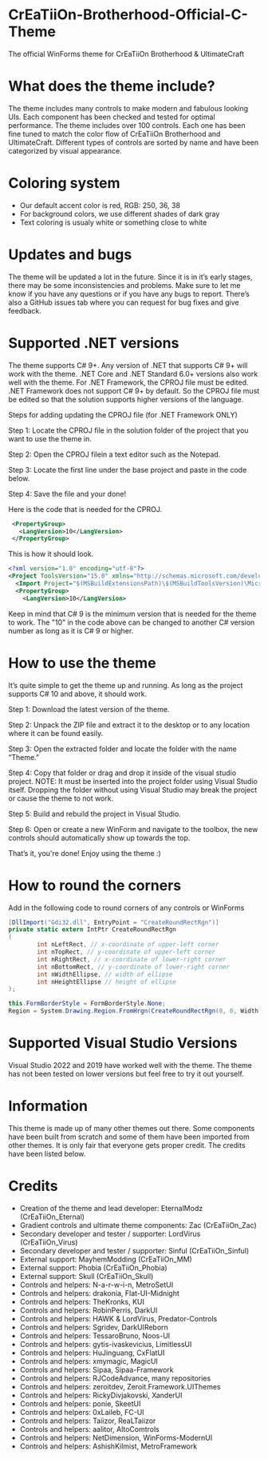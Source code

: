 # CrEaTiiOn-Brotherhood-Official-C-Theme
The official WinForms theme for CrEaTiiOn Brotherhood &amp; UltimateCraft

# What does the theme include?
The theme includes many controls to make modern and fabulous looking UIs. Each component has been checked and tested for optimal performance. The theme includes over 100 controls. Each one has been fine tuned to match the color flow of CrEaTiiOn Brotherhood and UltimateCraft. Different types of controls are sorted by name and have been categorized by visual appearance.

# Coloring system
- Our default accent color is red, RGB: 250, 36, 38
- For background colors, we use different shades of dark gray
- Text coloring is usualy white or something close to white

# Updates and bugs
The theme will be updated a lot in the future. Since it is in it’s early stages, there may be some inconsistencies and problems. Make sure to let me know if you have any questions or if you have any bugs to report. There’s also a GitHub issues tab where you can request for bug fixes and give feedback.

# Supported .NET versions
The theme supports C# 9+. Any version of .NET that supports C# 9+ will work with the theme. .NET Core and .NET Standard 6.0+ versions also work well with the theme. For .NET Framework, the CPROJ file must be edited. .NET Framework does not support C# 9+ by default. So the CPROJ file must be edited so that the solution supports higher versions of the language.

Steps for adding updating the CPROJ file (for .NET Framework ONLY)

Step 1: Locate the CPROJ file in the solution folder of the project that you want to use the theme in.

Step 2: Open the CPROJ filein a text editor such as the Notepad.

Step 3: Locate the first line under the base project and paste in the code below.

Step 4: Save the file and your done!

Here is the code that is needed for the CPROJ.
```XML
 <PropertyGroup>
   <LangVersion>10</LangVersion>
 </PropertyGroup>
```

This is how it should look.
```xml
<?xml version="1.0" encoding="utf-8"?>
<Project ToolsVersion="15.0" xmlns="http://schemas.microsoft.com/developer/msbuild/2003">
  <Import Project="$(MSBuildExtensionsPath)\$(MSBuildToolsVersion)\Microsoft.Common.props" Condition="Exists('$(MSBuildExtensionsPath)\$(MSBuildToolsVersion)\Microsoft.Common.props')" />
  <PropertyGroup>
    <LangVersion>10</LangVersion>
```

Keep in mind that C# 9 is the minimum version that is needed for the theme to work. The "10" in the code above can be changed to another C# version number as long as it is C# 9 or higher.

# How to use the theme
It’s quite simple to get the theme up and running. As long as the project supports C# 10 and above, it should work. 

Step 1: Download the latest version of the theme.

Step 2: Unpack the ZIP file and extract it to the desktop or to any location where it can be found easily.

Step 3: Open the extracted folder and locate the folder with the name “Theme.”

Step 4: Copy that folder or drag and drop it inside of the visual studio project. NOTE: It must be inserted into the project folder using Visual Studio itself. Dropping the folder without using Visual Studio may break the project or cause the theme to not work.

Step 5: Build and rebuild the project in Visual Studio.

Step 6: Open or create a new WinForm and navigate to the toolbox, the new controls should automatically show up towards the top. 

That’s it, you're done! Enjoy using the theme :)

# How to round the corners
Add in the following code to round corners of any controls or WinForms

```C#
[DllImport("Gdi32.dll", EntryPoint = "CreateRoundRectRgn")]
private static extern IntPtr CreateRoundRectRgn
(
        int nLeftRect, // x-coordinate of upper-left corner
        int nTopRect, // y-coordinate of upper-left corner
        int nRightRect, // x-coordinate of lower-right corner
        int nBottomRect, // y-coordinate of lower-right corner
        int nWidthEllipse, // width of ellipse
        int nHeightEllipse // height of ellipse
);

this.FormBorderStyle = FormBorderStyle.None;
Region = System.Drawing.Region.FromHrgn(CreateRoundRectRgn(0, 0, Width, Height, 20, 20));
```

# Supported Visual Studio Versions
Visual Studio 2022 and 2019 have worked well with the theme. The theme has not been tested on lower versions but feel free to try it out yourself.

# Information
This theme is made up of many other themes out there. Some components have been built from scratch and some of them have been imported from other themes. It is only fair that everyone gets proper credit. The credits have been listed below.

# Credits
- Creation of the theme and lead developer: EternalModz (CrEaTiiOn_Eternal)
- Gradient controls and ultimate theme components: Zac (CrEaTiiOn_Zac)
- Secondary developer and tester / supporter: LordVirus (CrEaTiiOn_Virus)
- Secondary developer and tester / supporter: Sinful (CrEaTiiOn_Sinful)
- External support: MayhemModding (CrEaTiiOn_MM)
- External support: Phobia (CrEaTiiOn_Phobia)
- External support: Skull (CrEaTiiOn_Skull)
- Controls and helpers: N-a-r-w-i-n, MetroSetUI
- Controls and helpers: drakonia, Flat-UI-Midnight
- Controls and helpers: TheKronks, KUI
- Controls and helpers: RobinPerris, DarkUI
- Controls and helpers: HAWK & LordVirus, Predator-Controls
- Controls and helpers: Sgridev, DarkUIReborn
- Controls and helpers: TessaroBruno, Noos-UI
- Controls and helpers: gytis-ivaskevicius, LimitlessUI
- Controls and helpers: HuJinguang, CxFlatUI
- Controls and helpers: xmymagic, MagicUI
- Controls and helpers: Sipaa, Sipaa-Framework
- Controls and helpers: RJCodeAdvance, many repositories 
- Controls and helpers: zeroitdev, Zeroit.Framework.UIThemes
- Controls and helpers: RickyDivjakovski, XanderUI
- Controls and helpers: ponie, SkeetUI
- Controls and helpers: 0xLaileb, FC-UI
- Controls and helpers: Taiizor, ReaLTaiizor
- Controls and helpers: aalitor, AltoComtrols
- Controls and helpers: NetDimension, WinForms-ModernUI
- Controls and helpers: AshishKilmist, MetroFramework
